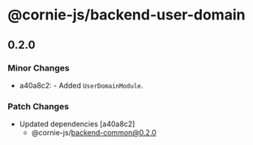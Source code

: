 # @cornie-js/backend-user-domain

## 0.2.0

### Minor Changes

- a40a8c2: - Added `UserDomainModule`.

### Patch Changes

- Updated dependencies [a40a8c2]
  - @cornie-js/backend-common@0.2.0
